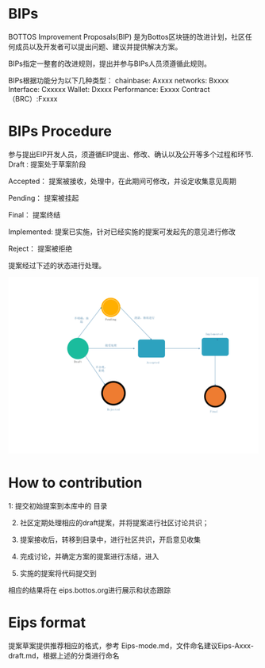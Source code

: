 # BIPs
BOTTOS Improvement Proposals(BIP) 是为Bottos区块链的改进计划，社区任何成员以及开发者可以提出问题、建议并提供解决方案。

BIPs指定一整套的改进规则，提出并参与BIPs人员须遵循此规则。

BIPs根据功能分为以下几种类型：
  chainbase: Axxxx
  networks: Bxxxx
  Interface: Cxxxxx
  Wallet: Dxxxx
  Performance: Exxxx
  Contract（BRC）:Fxxxx
 
# BIPs Procedure
  参与提出EIP开发人员，须遵循EIP提出、修改、确认以及公开等多个过程和环节. 
   Draft :    提案处于草案阶段
   
   Accepted： 提案被接收，处理中，在此期间可修改，并设定收集意见周期
   
   Pending：  提案被挂起
   
   Final：    提案终结
   
   Implemented: 提案已实施，针对已经实施的提案可发起先的意见进行修改
   
   Reject：   提案被拒绝
   
   提案经过下述的状态进行处理。
   
   
![](\BIP.png)


# How to contribution

  1: 提交初始提案到本库中的<draft> 目录
  
  2. 社区定期处理相应的draft提案，并将提案进行社区讨论共识；
  
  3. 提案接收后，转移到<accepted>目录中，进行社区共识，开启意见收集
  
  4. 完成讨论，并确定方案的提案进行冻结，进入<final>
  
  5. 实施的提案将代码提交到<Implemented>
  
  相应的结果将在 eips.bottos.org进行展示和状态跟踪
  
# Eips format

   提案草案提供推荐相应的格式，参考 Eips-mode.md，文件命名建议Eips-Axxx-draft.md，根据上述的分类进行命名
  

  
  


  
  
